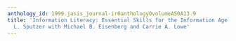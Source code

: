 ```yaml
---
anthology_id: 1999.jasis_journal-ir0anthology0volumeA50A13.9
title: 'Information Literacy: Essential Skills for the Information Age, by Kathleen
  L. Sputzer with Michael B. Eisenberg and Carrie A. Lowe'
---
```

